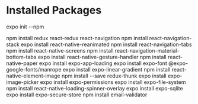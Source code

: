 # Installed Packages


expo init --npm

npm install redux react-redux react-navigation
npm install react-navigation-stack
expo install react-native-reanimated
npm install react-navigation-tabs
npm install react-native-screens
npm install react-navigation-material-bottom-tabs
expo install react-native-gesture-handler
npm install react-native-paper
expo install expo-app-loading
expo install expo-font @expo-google-fonts/manrope
expo install expo-linear-gradient
npm install react-native-element-image
npm install --save redux-thunk
expo install expo-image-picker
expo install expo-permissions
expo install expo-file-system
npm install react-native-loading-spinner-overlay
expo install expo-sqlite
expo install expo-secure-store
npm install email-validator